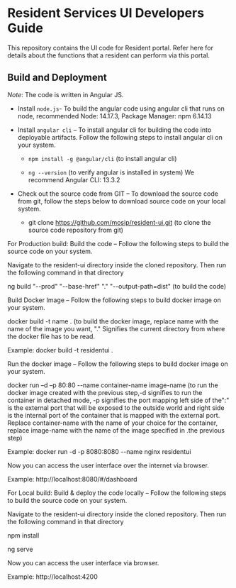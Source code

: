 # Resident Services UI Developers Guide

This repository contains the UI code for Resident portal. Refer here for details about the functions that a resident can perform via this portal.

## Build and Deployment

_Note_: The code is written in Angular JS.

* Install `node.js`- To build the angular code using angular cli that runs on node, recommended Node: 14.17.3, Package Manager: npm 6.14.13

* Install `angular cli` – To install angular cli for building the code into deployable artifacts. Follow the following steps to install angular cli on your system.

    * `npm install -g @angular/cli` (to install angular cli)

    * `ng --version` (to verify angular is installed in system) We recommend Angular CLI: 13.3.2

* Check out the source code from GIT – To download the source code from git, follow the steps below to download source code on your local system.

    * git clone https://github.com/mosip/resident-ui.git (to clone the source code repository from git)
 
For Production build:
Build the code – Follow the following steps to build the source code on your system.

Navigate to the resident-ui directory inside the cloned repository. Then run the following command in that directory

ng build "--prod" "--base-href" "." "--output-path=dist" (to build the code)

Build Docker Image – Follow the following steps to build docker image on your system.

docker build -t name . (to build the docker image, replace name with the name of the image you want, "." Signifies the current directory from where the docker file has to be read.

Example: docker build -t residentui .

Run the docker image – Follow the following steps to build docker image on your system.

docker run –d –p 80:80 --name container-name image-name (to run the docker image created with the previous step,-d signifies to run the container in detached mode, -p signifies the port mapping left side of the":" is the external port that will be exposed to the outside world and right side is the internal port of the container that is mapped with the external port. Replace container-name with the name of your choice for the container, replace image-name with the name of the image specified in .the previous step)

Example: docker run -d -p 8080:8080 --name nginx residentui

Now you can access the user interface over the internet via browser.

Example: http://localhost:8080/#/dashboard

For Local build:
Build & deploy the code locally – Follow the following steps to build the source code on your system.

Navigate to the resident-ui directory inside the cloned repository. Then run the following command in that directory

npm install

ng serve

Now you can access the user interface via browser.

Example: http://localhost:4200
